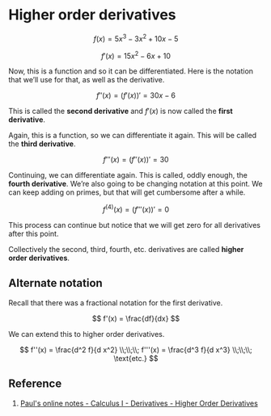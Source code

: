 # Higher order derivatives

$$
f(x) = 5 x^3 - 3 x^2 + 10 x - 5
$$

$$
f'(x) = 15 x^2 - 6 x + 10
$$

Now, this is a function and so it can be differentiated. Here is the notation that we’ll use for that, as well as the derivative.

$$
f''(x) = (f'(x))' = 30 x - 6
$$

This is called the **second derivative** and $f'(x)$ is now called the **first derivative**.

Again, this is a function, so we can differentiate it again. This will be called the **third derivative**.

$$
f'''(x) = (f''(x))' = 30
$$

Continuing, we can differentiate again. This is called, oddly enough, the **fourth derivative**. We’re also going to be changing notation at this point. We can keep adding on primes, but that will get cumbersome after a while.

$$
f^{(4)}(x) = (f'''(x))' = 0
$$

This process can continue but notice that we will get zero for all derivatives after this point.

Collectively the second, third, fourth, etc. derivatives are called **higher order derivatives**.

## Alternate notation

Recall that there was a fractional notation for the first derivative.

$$
f'(x) = \frac{df}{dx}
$$

We can extend this to higher order derivatives.

$$
f''(x) = \frac{d^2 f}{d x^2}
\\;\\;\\;
f'''(x) = \frac{d^3 f}{d x^3}
\\;\\;\\;
\text{etc.}
$$

## Reference

1. [Paul's online notes - Calculus I - Derivatives - Higher Order Derivatives](https://tutorial.math.lamar.edu/Classes/CalcI/HigherOrderDerivatives.aspx)